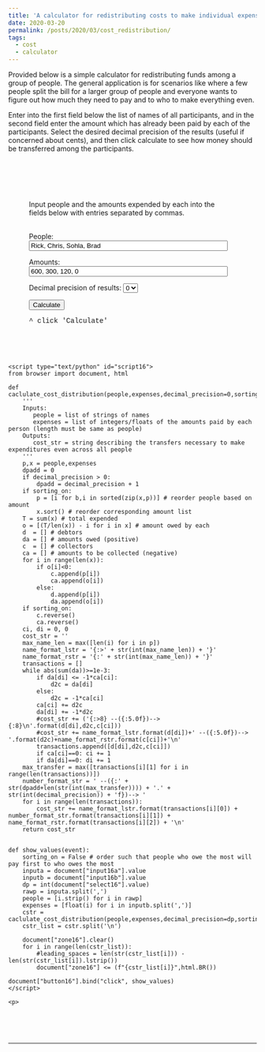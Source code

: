 ```yaml
---
title: 'A calculator for redistributing costs to make individual expenses equal'
date: 2020-03-20
permalink: /posts/2020/03/cost_redistribution/
tags:
  - cost
  - calculator
---
```


 <!--  o -->
Provided below is a simple calculator for redistributing funds among a group of people.  The general application is for scenarios like where a few people split the bill for a larger group of people and everyone wants to figure out how much they need to pay and to who to make everything even.

Enter into the first field below the list of names of all participants, and in the second field enter the amount which has already been paid by each of the participants.  Select the desired decimal precision of the results (useful if concerned about cents), and then click calculate to see how money should be transferred among the participants.

<br />


<div class="example" id="ex16" style="table; white-space: pre-wrap;">
    <p></p><div style="width:80%; padding-left:3em;">
Input people and the amounts expended by each into the fields below with entries separated by commas.

<p>People: <input id="input16a" style="display:table-cell; width:100%" autocomplete="off" value="Rick, Chris, Sohla, Brad">
<p>Amounts: <input id="input16b" style="display:table-cell; width:100%"  autocomplete="off" value="600, 300, 120, 0">
<p>Decimal precision of results: <select id="select16" autocomplete="off">
    <option value="0">0
    </option><option value="1">1
    </option><option value="2">2
    </option><option value="3">3
</option></select>
<p><button id="button16">Calculate</button>
<p style="font-family: Courier New, Courier, monospace;"><span id="zone16" class="zone">^ click 'Calculate'</span>
    </p></div>


    <script type="text/python" id="script16">
    from browser import document, html

    def caclulate_cost_distribution(people,expenses,decimal_precision=0,sorting_on=False):
        '''
        Inputs:
           people = list of strings of names
           expenses = list of integers/floats of the amounts paid by each person (length must be same as people)
        Outputs:
           cost_str = string describing the transfers necessary to make expenditures even across all people
        '''
        p,x = people,expenses
        dpadd = 0
        if decimal_precision > 0:
            dpadd = decimal_precision + 1
        if sorting_on:
            p = [i for b,i in sorted(zip(x,p))] # reorder people based on amount
            x.sort() # reorder corresponding amount list
        T = sum(x) # total expended
        o = [(T/len(x)) - i for i in x] # amount owed by each
        d  = [] # debtors
        da = [] # amounts owed (positive)
        c  = [] # collectors
        ca = [] # amounts to be collected (negative)
        for i in range(len(x)):
            if o[i]<0:
                c.append(p[i])
                ca.append(o[i])
            else:
                d.append(p[i])
                da.append(o[i])
        if sorting_on:
            c.reverse()
            ca.reverse()
        ci, di = 0, 0
        cost_str = ''
        max_name_len = max([len(i) for i in p])
        name_format_lstr = '{:>' + str(int(max_name_len)) + '}'
        name_format_rstr = '{:' + str(int(max_name_len)) + '}'
        transactions = []
        while abs(sum(da))>=1e-3:
            if da[di] <= -1*ca[ci]:
                d2c = da[di]
            else:
                d2c = -1*ca[ci]
            ca[ci] += d2c
            da[di] += -1*d2c
            #cost_str += ('{:>8} --({:5.0f})--> {:8}\n'.format(d[di],d2c,c[ci]))
            #cost_str += name_format_lstr.format(d[di])+' --({:5.0f})--> '.format(d2c)+name_format_rstr.format(c[ci])+'\n'
            transactions.append([d[di],d2c,c[ci]])
            if ca[ci]==0: ci += 1
            if da[di]==0: di += 1
        max_transfer = max([transactions[i][1] for i in range(len(transactions))])
        number_format_str = ' --({:' + str(dpadd+len(str(int(max_transfer)))) + '.' + str(int(decimal_precision)) + 'f})--> '
        for i in range(len(transactions)):
            cost_str += name_format_lstr.format(transactions[i][0]) + number_format_str.format(transactions[i][1]) + name_format_rstr.format(transactions[i][2]) + '\n'
        return cost_str


    def show_values(event):
        sorting_on = False # order such that people who owe the most will pay first to who owes the most
        inputa = document["input16a"].value
        inputb = document["input16b"].value
        dp = int(document["select16"].value)
        rawp = inputa.split(',')
        people = [i.strip() for i in rawp]
        expenses = [float(i) for i in inputb.split(',')]
        cstr = caclulate_cost_distribution(people,expenses,decimal_precision=dp,sorting_on=False)
        cstr_list = cstr.split('\n')

        document["zone16"].clear()
        for i in range(len(cstr_list)):
		    #leading_spaces = len(str(cstr_list[i])) - len(str(cstr_list[i]).lstrip())
            document["zone16"] <= (f"{cstr_list[i]}",html.BR())

    document["button16"].bind("click", show_values)
    </script>

    <p>

</p></div>

<br />


<hr>

<!--<b>Python function for cost redistribution</b>-->

<!-- [[Download link of Python file]](https://hratliff.com/files/curvature_functions.py) -->

<!--
```python
'''
Cost redistribution function
written by Hunter Ratliff
'''
def caclulate_cost_distribution(people,expenses,decimal_precision=0,sorting_on=False):
    '''
    Inputs:
       people = list of strings of names
       expenses = list of integers/floats of the amounts paid by each person (length must be same as people)
    Outputs:
       cost_str = string describing the transfers necessary to make expenditures even across all people
    '''
    p,x = people,expenses
    dpadd = 0
    if decimal_precision > 0:
        dpadd = decimal_precision + 1
    if sorting_on:
        p = [i for _,i in sorted(zip(x,p))] # reorder people based on amount
        x.sort() # reorder corresponding amount list
    T = sum(x) # total expended
    o = [(T/len(x)) - i for i in x] # amount owed by each
    d  = [] # debtors
    da = [] # amounts owed (positive)
    c  = [] # collectors
    ca = [] # amounts to be collected (negative)
    for i in range(len(x)):
        if o[i]<0:
            c.append(p[i])
            ca.append(o[i])
        else:
            d.append(p[i])
            da.append(o[i])
    if sorting_on:
        c.reverse()
        ca.reverse()
    ci, di = 0, 0
    cost_str = ''
    max_name_len = max([len(i) for i in p])
    name_format_lstr = '{:>' + str(int(max_name_len)) + '}'
    name_format_rstr = '{:' + str(int(max_name_len)) + '}'
    transactions = []
    while abs(sum(da))>=1e-3:
        if da[di] <= -1*ca[ci]:
            d2c = da[di]
        else:
            d2c = -1*ca[ci]
        ca[ci] += d2c
        da[di] += -1*d2c
        #cost_str += ('{:>8} --({:5.0f})-> {:8}\n'.format(d[di],d2c,c[ci]))
        #cost_str += name_format_lstr.format(d[di])+' --({:5.0f})-> '.format(d2c)+name_format_rstr.format(c[ci])+'\n'
        transactions.append([d[di],d2c,c[ci]])
        if ca[ci]==0: ci += 1
        if da[di]==0: di += 1
    max_transfer = max([transactions[i][1] for i in range(len(transactions))])
    number_format_str = ' --({:' + str(dpadd+len(str(int(max_transfer)))) + '.' + str(int(decimal_precision)) + 'f})-> '
    for i in range(len(transactions)):
        cost_str += name_format_lstr.format(transactions[i][0]) + number_format_str.format(transactions[i][1]) + name_format_rstr.format(transactions[i][2]) + '\n'
    return cost_str

sorting_on = False # order such that people who owe the most will pay first to who owes the most
#p = ['Ogawa','Marie','Fabiola','Hunter','Vincent','Fabiana'] # people
#x = [14650+3600,14650+1000+5000,1000,221,0,0] # amount expended by each
p = ['Rick', 'Chris', 'Sohla', 'Bradddddd']
x = [600, 300, 120, 0]
dp = 0

pstr = caclulate_cost_distribution(p,x,decimal_precision=dp,sorting_on=sorting_on)
print(pstr)
```
-->
